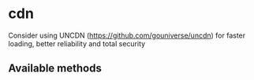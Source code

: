 # cdn

Consider using UNCDN (https://github.com/gouniverse/uncdn) for faster loading, better reliability and total security 

## Available methods
